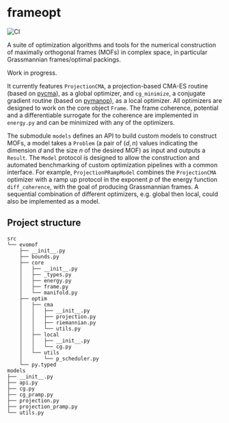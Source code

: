 # frameopt

![CI](https://github.com/chuan97/frameopt/actions/workflows/ci.yaml/badge.svg)

A suite of optimization algorithms and tools for the numerical construction of maximally orthogonal frames (MOFs) in complex space, 
in particular Grassmannian frames/optimal packings.

Work in progress. 

It currently features `ProjectionCMA`, a projection-based CMA-ES routine (based on [pycma](https://github.com/CMA-ES/pycma)), as a global optimizer, and `cg_minimize`, a conjugate gradient routine (based on [pymanop](https://github.com/pymanopt/pymanopt)), as a local optimizer. All optimizers are designed to work on the core object `Frame`. The frame coherence, potential and a differentiable surrogate for the coherence are implemented in `energy.py` and can be minimized with any of the optimizers.

The submodule `models` defines an API to build custom models to construct MOFs, a model takes a `Problem` (a pair of $(d, n)$ values indicating the dimension $d$ and the size $n$ of the desired MOF) as input and outputs a `Result`.  The `Model` protocol is designed to allow the construction and automated benchmarking of custom optimization pipelines with a common interface. For example, `ProjectionPRampModel` combines the `ProjectionCMA` optimizer with a ramp up protocol in the exponent $p$ of the energy function `diff_coherence`, with the goal of producing Grassmannian frames. A sequential combination of different optimizers, e.g. global then local, could also be implemented as a model.

## Project structure
```text
src
└── evomof
    ├── __init__.py
    ├── bounds.py
    ├── core
    │   ├── __init__.py
    │   ├── _types.py
    │   ├── energy.py
    │   ├── frame.py
    │   └── manifold.py
    ├── optim
    │   ├── cma
    │   │   ├── __init__.py
    │   │   ├── projection.py
    │   │   ├── riemannian.py
    │   │   └── utils.py
    │   ├── local
    │   │   ├── __init__.py
    │   │   └── cg.py
    │   └── utils
    │       └── p_scheduler.py
    └── py.typed
models
├── __init__.py
├── api.py
├── cg.py
├── cg_pramp.py
├── projection.py
├── projection_pramp.py
└── utils.py
```





